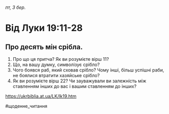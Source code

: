 
_пт, 3 бер._

# Від Луки 19:11-28

## Про десять мін срібла.
1. Про що ця притча? Як ви розумієте вірш 11?
2. Що, на вашу думку, символізує срібло?
3. Чого боявся раб, який сховав срібло? Чому інші, більш успішні раби, не боялися втратити хазяйське срібло?
4. Як ви розумієте вірш 22? Чи зауважували ви залежність між ставленням інших до вас і вашим ставленням до інших?

https://ukrbiblia.at.ua/LK/lk19.htm

#щоденне_читання
